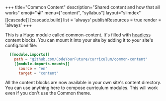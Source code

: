 +++
title="Common Content"
description="Shared content and how that all works"
emoji="🫕"
menu=["content", "syllabus"]
layout="slimdex"
[[cascade]]
  [cascade.build]
    list = 'always'
    publishResources = true
    render = 'always'
+++

This is a Hugo module called common-content. It's filled with [headless](https://gohugo.io/content-management/build-options/) content blocks. You can mount it into your site by adding it to your site's config.toml file:

```toml
  [[module.imports]]
    path = "github.com/CodeYourFuture/curriculum/common-content"
    [[module.imports.mounts]]
      source = "en"
      target = "content"
```

All the content blocks are now available in your own site's content directory. You can use anything here to compose curriculum modules. This will work even if you don't use the Common theme.
